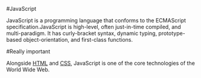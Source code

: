 #JavaScript

JavaScript is a programming language that conforms to the ECMAScript specification.JavaScript is high-level, often just-in-time compiled, and multi-paradigm. It has curly-bracket syntax, dynamic typing, prototype-based object-orientation, and first-class functions.

#Really important

Alongside [HTML](/wiki/HTML) and [CSS](/wiki/CSS), JavaScript is one of the core technologies of the World Wide Web.